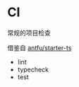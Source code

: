# CI

常规的项目检查

借鉴自 [antfu/starter-ts](https://github.com/antfu/starter-ts)

- lint
- typecheck
- test
